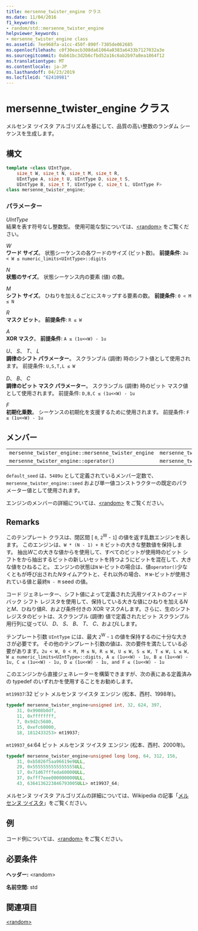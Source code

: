 ```yaml
---
title: mersenne_twister_engine クラス
ms.date: 11/04/2016
f1_keywords:
- random/std::mersenne_twister_engine
helpviewer_keywords:
- mersenne_twister_engine class
ms.assetid: 7ee968fa-a1cc-450f-890f-7305de062685
ms.openlocfilehash: c0f30eacb308da61064a0383a6433b7127032a3e
ms.sourcegitcommit: 0ab61bc3d2b6cfbd52a16c6ab2b97a8ea1864f12
ms.translationtype: MT
ms.contentlocale: ja-JP
ms.lasthandoff: 04/23/2019
ms.locfileid: "62410981"
---
```

# <a name="mersennetwisterengine-class"></a>mersenne_twister_engine クラス

メルセンヌ ツイスタ アルゴリズムを基にして、品質の高い整数のランダム シーケンスを生成します。

## <a name="syntax"></a>構文

```cpp
template <class UIntType,
    size_t W, size_t N, size_t M, size_t R,
    UIntType A, size_t U, UIntType D, size_t S,
    UIntType B, size_t T, UIntType C, size_t L, UIntType F>
class mersenne_twister_engine;
```

### <a name="parameters"></a>パラメーター

*UIntType*<br/>
結果を表す符号なし整数型。 使用可能な型については、[\<random>](../standard-library/random.md) をご覧ください。

*W*<br/>
**ワード サイズ**。 状態シーケンスの各ワードのサイズ (ビット数)。 **前提条件**: `2u < W ≤ numeric_limits<UIntType>::digits`

*N*<br/>
**状態のサイズ**。 状態シーケンス内の要素 (値) の数。

*M*<br/>
**シフト サイズ**。 ひねりを加えるごとにスキップする要素の数。 **前提条件**: `0 < M ≤ N`

*R*<br/>
**マスク ビット**。 **前提条件**: `R ≤ W`

*A*<br/>
**XOR マスク**。 **前提条件**: `A ≤ (1u<<W) - 1u`

*U*、 *S*、 *T*、 *L*<br/>
**調律のシフト パラメーター**。 スクランブル (調律) 時のシフト値として使用されます。 前提条件: `U,S,T,L ≤ W`

*D*、 *B*、 *C*<br/>
**調律のビット マスク パラメーター**。 スクランブル (調律) 時のビット マスク値として使用されます。 前提条件: `D,B,C ≤ (1u<<W) - 1u`

*F*<br/>
**初期化乗数**。 シーケンスの初期化を支援するために使用されます。 前提条件: `F ≤ (1u<<W) - 1u`

## <a name="members"></a>メンバー

||||
|-|-|-|
|`mersenne_twister_engine::mersenne_twister_engine`|`mersenne_twister_engine::min`|`mersenne_twister_engine::discard`|
|`mersenne_twister_engine::operator()`|`mersenne_twister_engine::max`|`mersenne_twister_engine::seed`|

`default_seed` は、`5489u` として定義されているメンバー定数で、`mersenne_twister_engine::seed` および単一値コンストラクターの既定のパラメーター値として使用されます。

エンジンのメンバーの詳細については、[\<random>](../standard-library/random.md) をご覧ください。

## <a name="remarks"></a>Remarks

このテンプレート クラスは、閉区間 [ `0`, `2`<sup>W</sup> - `1`] の値を返す乱数エンジンを表します。 このエンジンは、`W * (N - 1) + R` ビットの大きな整数値を保持します。 抽出*W*この大きな値からを使用して、すべてのビットが使用時のビット シフトをから抽出するビットの新しいセットを持つようにビットを混在して、大きな値をひねること。 エンジンの状態は`N` `W`-ビットの場合は、値`operator()`少なくともが呼び出された*N*タイムアウトと、それ以外の場合、 `M` `W`-ビットが使用されている値と最終`N - M` seed の値。

コード ジェネレーター、シフト値によって定義された汎用ツイストのフィードバック シフト レジスタを使用して、保持している大きな値にひねりを加える*N*と*M*、ひねり値*R*、および条件付きの XOR マスク*A*します。さらに、生のシフト レジスタのビットは、スクランブル (調律) 値で定義されたビット スクランブル用行列に従って*U*、 *D*、 *S*、 *B*、 *T*、 *C*、および*L*します。

テンプレート引数 `UIntType` には、最大 `2`<sup>W</sup> - `1` の値を保持するのに十分な大きさが必要です。 その他のテンプレート引数の値は、次の要件を満たしている必要があります。`2u < W, 0 < M, M ≤ N, R ≤ W, U ≤ W, S ≤ W, T ≤ W, L ≤ W, W ≤ numeric_limits<UIntType>::digits, A ≤ (1u<<W) - 1u, B ≤ (1u<<W) - 1u, C ≤ (1u<<W) - 1u, D ≤ (1u<<W) - 1u, and F ≤ (1u<<W) - 1u`

このエンジンから直接ジェネレーターを構築できますが、次の表にある定義済みの typedef のいずれかを使用することをお勧めします。

`mt19937`:32 ビット メルセンヌ ツイスタ エンジン (松本、西村、1998年)。

```cpp
typedef mersenne_twister_engine<unsigned int, 32, 624, 397,
    31, 0x9908b0df,
    11, 0xffffffff,
    7, 0x9d2c5680,
    15, 0xefc60000,
    18, 1812433253> mt19937;
```

`mt19937_64`:64 ビット メルセンヌ ツイスタ エンジン (松本、西村、2000年)。

```cpp
typedef mersenne_twister_engine<unsigned long long, 64, 312, 156,
    31, 0xb5026f5aa96619e9ULL,
    29, 0x5555555555555555ULL,
    17, 0x71d67fffeda60000ULL,
    37, 0xfff7eee000000000ULL,
    43, 6364136223846793005ULL> mt19937_64;
```

メルセンヌ ツイスタ アルゴリズムの詳細については、Wikipedia の記事「[メルセンヌ ツイスタ](http://go.microsoft.com/fwlink/p/?linkid=402356)」をご覧ください。

## <a name="example"></a>例

コード例については、[\<random>](../standard-library/random.md) をご覧ください。

## <a name="requirements"></a>必要条件

**ヘッダー:** \<random>

**名前空間:** std

## <a name="see-also"></a>関連項目

[\<random>](../standard-library/random.md)<br/>
